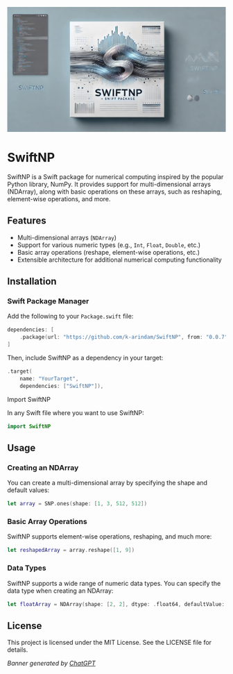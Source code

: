 ![Banner](assets/banner.png)

# SwiftNP

SwiftNP is a Swift package for numerical computing inspired by the popular Python library, NumPy. It provides support for multi-dimensional arrays (NDArray), along with basic operations on these arrays, such as reshaping, element-wise operations, and more.

## Features

- Multi-dimensional arrays (`NDArray`)
- Support for various numeric types (e.g., `Int`, `Float`, `Double`, etc.)
- Basic array operations (reshape, element-wise operations, etc.)
- Extensible architecture for additional numerical computing functionality

## Installation

### Swift Package Manager

Add the following to your `Package.swift` file:

```swift
dependencies: [
    .package(url: "https://github.com/k-arindam/SwiftNP", from: "0.0.7")
]
```

Then, include SwiftNP as a dependency in your target:

```swift
.target(
    name: "YourTarget",
    dependencies: ["SwiftNP"]),
```

Import SwiftNP

In any Swift file where you want to use SwiftNP:

```swift
import SwiftNP
```

## Usage

### Creating an NDArray

You can create a multi-dimensional array by specifying the shape and default values:

```swift
let array = SNP.ones(shape: [1, 3, 512, 512])
```

### Basic Array Operations

SwiftNP supports element-wise operations, reshaping, and much more:

```swift
let reshapedArray = array.reshape([1, 9])
```

### Data Types

SwiftNP supports a wide range of numeric data types. You can specify the data type when creating an NDArray:

```swift
let floatArray = NDArray(shape: [2, 2], dtype: .float64, defaultValue: 21.0)
```

## License

This project is licensed under the MIT License. See the LICENSE file for details.

*Banner generated by [ChatGPT](https://chat.openai.com/)*
